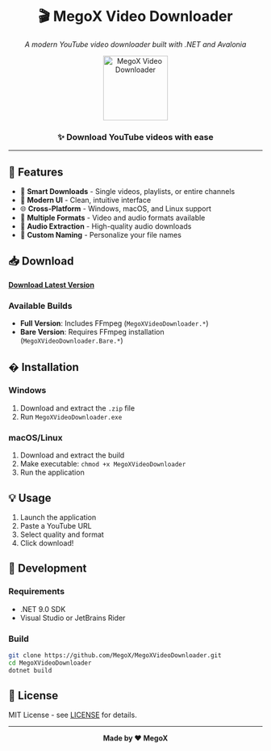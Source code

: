 <div align="center">

# 🎬 MegoX Video Downloader

*A modern YouTube video downloader built with .NET and Avalonia*

<img src="Assets/icon.ico" alt="MegoX Video Downloader" width="128" height="128">

### ✨ Download YouTube videos with ease

</div>

---

## 🚀 Features

- 🎯 **Smart Downloads** - Single videos, playlists, or entire channels
- 🎨 **Modern UI** - Clean, intuitive interface
- 🌐 **Cross-Platform** - Windows, macOS, and Linux support
- 📱 **Multiple Formats** - Video and audio formats available
- 🎵 **Audio Extraction** - High-quality audio downloads
- 📝 **Custom Naming** - Personalize your file names

## 📥 Download

**[Download Latest Version](https://github.com/MegoXZ/MegoX-Video-Downloader/releases/latest)**

### Available Builds
- **Full Version**: Includes FFmpeg (`MegoXVideoDownloader.*`)
- **Bare Version**: Requires FFmpeg installation (`MegoXVideoDownloader.Bare.*`)

## �️ Installation

### Windows
1. Download and extract the `.zip` file
2. Run `MegoXVideoDownloader.exe`

### macOS/Linux
1. Download and extract the build
2. Make executable: `chmod +x MegoXVideoDownloader`
3. Run the application

## 💡 Usage

1. Launch the application
2. Paste a YouTube URL
3. Select quality and format
4. Click download!

## 🔧 Development

### Requirements
- .NET 9.0 SDK
- Visual Studio or JetBrains Rider

### Build
```bash
git clone https://github.com/MegoX/MegoXVideoDownloader.git
cd MegoXVideoDownloader
dotnet build
```

## 📄 License

MIT License - see [LICENSE](LICENSE) for details.

---

<div align="center">

**Made by ❤️ MegoX**

</div>


